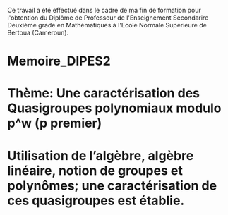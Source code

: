 Ce travail a été effectué dans le cadre de ma fin de formation pour l'obtention du Diplôme de Professeur de l'Enseignement Secondarire Deuxième grade en Mathématiques à l'Ecole Normale Supérieure de Bertoua (Cameroun).

# Memoire_DIPES2
# Thème: Une caractérisation des Quasigroupes polynomiaux modulo p^w (p premier)
# Utilisation de l’algèbre, algèbre linéaire, notion de groupes et polynômes; une caractérisation de ces quasigroupes est établie.


